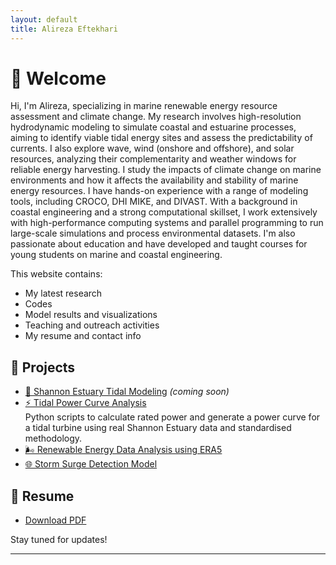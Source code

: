 ```yaml
---
layout: default
title: Alireza Eftekhari
---
```


# 👋 Welcome

Hi, I'm Alireza, specializing in marine renewable energy resource assessment and climate change.
My research involves high-resolution hydrodynamic modeling to simulate coastal and estuarine processes, aiming to identify viable tidal energy sites and assess the predictability of currents.
I also explore wave, wind (onshore and offshore), and solar resources, analyzing their complementarity and weather windows for reliable energy harvesting.
I study the impacts of climate change on marine environments and how it affects the availability and stability of marine energy resources.
I have hands-on experience with a range of modeling tools, including CROCO, DHI MIKE, and DIVAST. 
With a background in coastal engineering and a strong computational skillset, I work extensively with high-performance computing systems and parallel programming to run large-scale simulations and process environmental datasets. 
I'm also passionate about education and have developed and taught courses for young students on marine and coastal engineering. 

This website contains:
- My latest research
- Codes
- Model results and visualizations
- Teaching and outreach activities
- My resume and contact info

## 🔬 Projects
- [🌊 Shannon Estuary Tidal Modeling](#) *(coming soon)*
- [⚡ Tidal Power Curve Analysis](https://github.com/eftekhari-alireza/eftekhari-alireza.github.io/tree/main/tidal-power-curve)  
  Python scripts to calculate rated power and generate a power curve for a tidal turbine using real Shannon Estuary data and standardised methodology.
- [🌬️ Renewable Energy Data Analysis using ERA5](#)
- [🌐 Storm Surge Detection Model](#)


## 📄 Resume
- [Download PDF](assets/pdf/Alireza_Eftekhari_CV.pdf) 



Stay tuned for updates!

---
